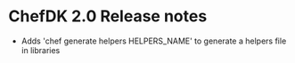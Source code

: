# ChefDK 2.0 Release notes

* Adds 'chef generate helpers HELPERS_NAME' to generate a helpers file in libraries

